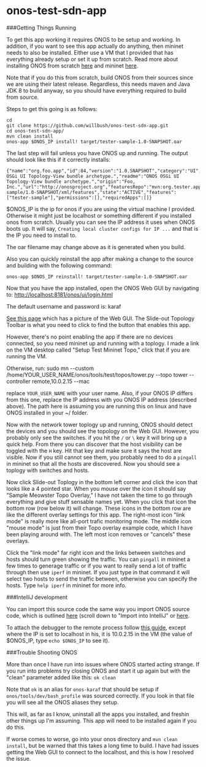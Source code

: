# onos-test-sdn-app

###Getting Things Running

To get this app working it requires ONOS to be setup and working. In addition, if you want to see this app actually do anything, then mininet needs to also be installed. Either use a VM that I provided that has everything already setup or set it up from scratch. Read more about installing ONOS from scratch [here](https://wiki.onosproject.org/display/ONOS/ONOS+from+Scratch) and mininet [here](http://mininet.org/download/). 

Note that if you do this from scratch, build ONOS from their sources since we are using their latest release. Regardless, this needs maven and Java JDK 8 to build anyway, so you should have everything required to build from source.

Steps to get this going is as follows:

```
cd
git clone https://github.com/willbush/onos-test-sdn-app.git
cd onos-test-sdn-app/
mvn clean install
onos-app $ONOS_IP install! target/tester-sample-1.0-SNAPSHOT.oar
```

The last step will fail unless you have ONOS up and running. The output should look like this if it correctly installs:

    {"name":"org.foo.app","id":84,"version":"1.0.SNAPSHOT","category":"UI","description":"ONOS OSGi UI Topology-View bundle archetype.","readme":"ONOS OSGi UI Topology-View bundle archetype.","origin":"Foo, Inc.","url":"http://onosproject.org","featuresRepo":"mvn:org.tester.app.sample/tester-sample/1.0-SNAPSHOT/xml/features","state":"ACTIVE","features":["tester-sample"],"permissions":[],"requiredApps":[]}

$ONOS_IP is the ip for onos if you are using the virtual machine I provided. Otherwise it might just be localhost or something different if you installed onos from scratch. Usually you can see the IP address it uses when ONOS boots up. It will say, `Creating local cluster configs for IP ...` and that is the IP you need to install to.

The oar filename may change above as it is generated when you build.

Also you can quickly reinstall the app after making a change to the source and building with the following command:

    onos-app $ONOS_IP reinstall! target/tester-sample-1.0-SNAPSHOT.oar

Now that you have the app installed, open the ONOS Web GUI by navigating to: [http://localhost:8181/onos/ui/login.html](http://localhost:8181/onos/ui/login.html)

The default username and password is: karaf

[See this page](https://wiki.onosproject.org/display/ONOS/The+ONOS+Web+GUI) which has a picture of the Web GUI. The Slide-out Topology Toolbar is what you need to click to find the button that enables this app.

However, there's no point enabling the app if there are no devices connected, so you need mininet up and running with a toplogy. I made a link on the VM desktop called "Setup Test Mininet Topo," click that if you are running the VM.

Otherwise, run: 
    sudo mn --custom /home/YOUR_USER_NAME/onos/tools/test/topos/tower.py --topo tower --controller remote,10.0.2.15 --mac

replace `YOUR_USER_NAME` with your user name. Also, if your ONOS IP differs from this one, replace the IP address with you ONOS IP address (described above). The path here is assuming you are running this on linux and have ONOS installed in your ~/ folder.

Now with the network tower toplogy up and running, ONOS should detect the devices and you should see the topology on the Web GUI. However, you probably only see the switches. if you hit the `/` or `\` key it will bring up a quick help. From there you can discover that the host visibility can be toggled with the `H` key. Hit that key and make sure it says the host are visible. Now if you still cannot see them, you probably need to do a `pingall` in mininet so that all the hosts are discovered. Now you should see a toplogy with switches and hosts.

Now click Slide-out Toplogy in the bottom left corner and click the icon that looks like a 4 pointed star. When you mouse over the icon it should say "Sample Meowster Topo Overlay," I have not taken the time to go through everything and give stuff sensable names yet. When you click that icon the bottom row (row below it) will change. These icons in the bottom row are like the different overlay settings for this app. The right-most icon "link mode" is really more like all-port trafic monitoring mode. The middle icon "mouse mode" is just from their Topo overlay example code, which I have been playing around with. The left most icon removes or "cancels" these overlays.

Click the "link mode" far right icon and the links between switches and hosts should turn green showing the traffic. You can `pingall` in mininet a few times to generage traffic or if you want to really send a lot of traffic through then use `iperf` in mininet. If you just type in that command it will select two hosts to send the traffic between, otherwise you can specify the hosts. Type `help iperf` in mininet for more info.

###IntelliJ development

You can import this source code the same way you import ONOS source code, which is outlined [here](https://wiki.onosproject.org/display/ONOS/Web+UI+Tutorial+-+Creating+a+Custom+View) (scroll down to "Import into IntelliJ" or [here](https://wiki.onosproject.org/display/ONOS/Importing+ONOS+projects+into+IntelliJ+IDEA).

To attach the debugger to the remote process follow [this guide](https://www.youtube.com/watch?v=UzWcI9KvP0g), except where the IP is set to localhost in his, it is 10.0.2.15 in the VM (the value of $ONOS_IP, type `echo $ONOS_IP` to see it).

###Trouble Shooting ONOS

More than once I have run into issues where ONOS started acting strange. If you run into problems try closing ONOS and start it up again but with the "clean" parameter added like this: `ok clean`

Note that `ok` is an alias for `onos-karaf` that should be setup if `onos/tools/dev/bash_profile` was sourced correctly. If you look in that file you will see all the ONOS aliases they setup.

This will, as far as I know, uninstall all the apps you installed, and freshin other things up I'm assuming. This app will need to be installed again if you do this.

If worse comes to worse, go into your onos directory and `mvn clean install`, but be warned that this takes a long time to build. I have had issues getting the Web GUI to connect to the localhost, and this is how I resolved the issue.


